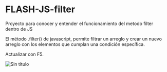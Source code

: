 # FLASH-JS-filter
Proyecto para conocer  y entender el funcionamiento del metodo filter dentro de JS

El método .filter() de javascript, permite filtrar un arreglo y crear un nuevo arreglo con los elementos que cumplan una condición específica.

Actualizar con F5.


![Sin título](https://user-images.githubusercontent.com/113071685/201557849-3a41b97b-007a-4c4b-83f8-68bc81aced1f.png)



